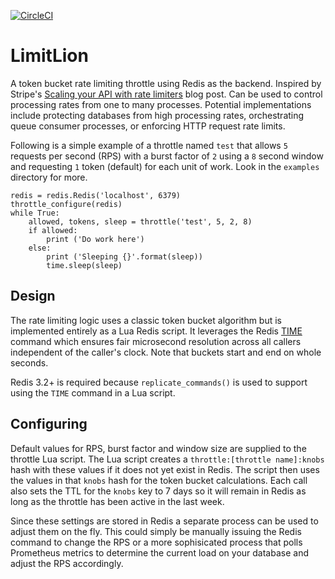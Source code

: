 
[![CircleCI](https://circleci.com/gh/closeio/limitlion.svg?style=svg)](https://circleci.com/gh/closeio/limitlion)
# LimitLion

A token bucket rate limiting throttle using Redis as the backend. Inspired by
Stripe's [Scaling your API with rate limiters](https://stripe.com/blog/rate-limiters)
blog post.  Can be used to control processing rates from one to many processes.
Potential implementations include protecting databases from high processing rates,
orchestrating queue consumer processes, or enforcing HTTP request rate limits.

Following is a simple example of a throttle named `test` that allows `5` requests per second (RPS) with
a burst factor of `2` using a `8` second window and requesting `1` token (default)
for each unit of work.  Look in the `examples` directory for more.
```
redis = redis.Redis('localhost', 6379)
throttle_configure(redis)
while True:
    allowed, tokens, sleep = throttle('test', 5, 2, 8)
    if allowed:
        print ('Do work here')
    else:
        print ('Sleeping {}'.format(sleep))
        time.sleep(sleep)
```


## Design
The rate limiting logic uses a classic token bucket algorithm but is implemented
entirely as a Lua Redis script.  It leverages the Redis [TIME](https://redis.io/commands/time)
command which ensures fair microsecond resolution across all callers independent
of the caller's clock.  Note that buckets start and end on whole seconds.

Redis 3.2+ is required because `replicate_commands()` is used to support using
the `TIME` command in a Lua script.

## Configuring
Default values for RPS, burst factor and window size are supplied to the throttle
Lua script.  The Lua script creates a `throttle:[throttle name]:knobs` hash with
these values if it does not yet exist in Redis.  The script then uses the values
in that `knobs` hash for the token bucket calculations.  Each call also sets the
TTL for the `knobs` key to 7 days so it will remain in Redis as long as the
throttle has been active in the last week.

Since these settings are stored in Redis a separate process can be used to adjust
them on the fly.  This could simply be manually issuing the Redis command to
change the RPS or a more sophisicated process that polls Prometheus metrics to
determine the current load on your database and adjust the RPS accordingly.

